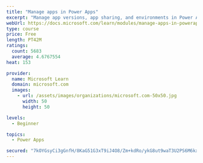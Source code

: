 ```yaml
---
title: "Manage apps in Power Apps"
excerpt: "Manage app versions, app sharing, and environments in Power Apps."
webUrl: https://docs.microsoft.com/learn/modules/manage-apps-in-powerapps/
type: course
price: Free
length: PT42M
ratings:
  count: 5683
  average: 4.6767554
heat: 153

provider:
  name: Microsoft Learn
  domain: microsoft.com
  images:
    - url: /assets/images/organizations/microsoft.com-50x50.jpg
      width: 50
      height: 50

levels:
  - Beginner

topics:
  - Power Apps

secured: "7kOYGsyCi3gGnfH/8KaG51G3xT9iJ4O8/Zm+kdRo/ykG8ut9waT3U2PS6M6kx4RbnxJD148VZkechUg2ikGXVWuzz+elYIUoJtoxYinHU5E2O7VcgZoAttCA5QxcdDhSqvdxxP1VqDGXU+hqmcubgAeby9SagLVOeGL6hvNS0cD5raDoYh51s65/zChMevr/pBUuEQb/G34kGr9CrgCvStjHR9Bqo5gcdwcCXDxmuUtlmxOaz2JTRVU++SnQkqTJhO2xIhxqznpfQw+1PyHytU0hA4/fruM1AVQcpcBAl4HAd+131gZlw3M+As0d0P9fpnE+2158GMdw0OoTowJUlBMLhf+JbbhvIZWl7fkG146rz0/s9lLTGf2YZ1bQXj5PromSlj+QVbcu35RUZERggg==;M3l7UkZfugmBWi56A0w5KQ=="
---
```


